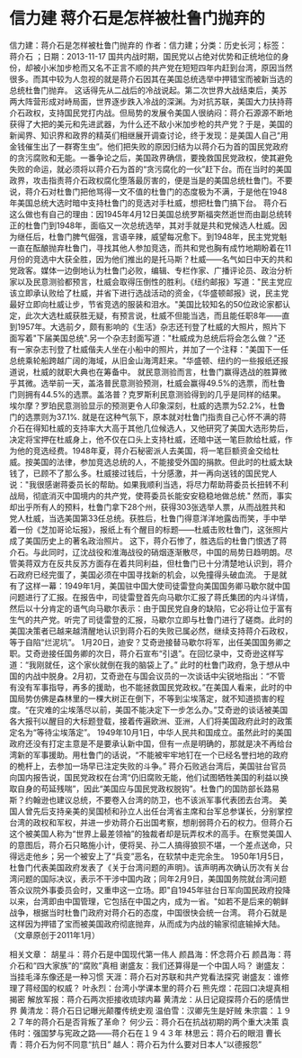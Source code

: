 # 信力建  蒋介石是怎样被杜鲁门抛弃的

信力建：蒋介石是怎样被杜鲁门抛弃的
作者：信力建；分类：历史长河；标签：蒋介石 ；日期：2013-11-17
国共内战时期，国民党以占绝对优势和正统地位的身份，却被小米加步枪而又名不正言不顺的共产党在短短四年内赶到台湾，原因当然很多。而其中较为人忽视的就是蒋介石因其在美国总统选举中押错宝而被新当选的总统杜鲁门抛弃。
这话得先从二战后的冷战说起。第二次世界大战结束后，美苏两大阵营形成对峙局面，世界逐步跌入冷战的深渊。为对抗苏联，美国大力扶持蒋介石政权，支持国民党打内战。但局势的发展令美国人很纳闷：蒋介石源源不断地获得了大把的美元和先进武器，为什么还不敌小米加步枪的共产党？于是，美国的新闻界、知识界和政界的精英们相继展开调查讨论，终于发现：是美国人自己“用金钱催生出了一群寄生虫”。他们把失败的原因归结为以蒋介石为首的国民党政府的贪污腐败和无能。一番争论之后，美国政界确信，要挽救国民党政权，使其避免失败的命运，就必须将以蒋介石为首的“贪污腐化的一伙”赶下台。而在当时的美国政界，攻击指责蒋介石政权腐化堕落最厉害的，便是当是的美国总统杜鲁门。不要说，蒋介石对杜鲁门把他骂得一文不值的杜鲁门的态度极为不满，于是他在1948年美国总统大选时暗中支持杜鲁门的竞选对手杜威，想把杜鲁门搞下台。
蒋介石这么做也有自己的理由：因1945年4月12日美国总统罗斯福突然逝世而由副总统转正的杜鲁门到1948年，面临又一次总统选举，其对手就是共和党候选人杜威。因为继任后，杜鲁门脾气倔强，言语辛辣，威望每况愈下。到1948年，民主党党魁一直在酝酿抛弃杜鲁门，寻找其他人参加竞选，而共和党也胸有成竹地期盼着在11月份的竞选中大获全胜，因为他们推出的是托马斯？杜威——名气如日中天的共和党政客。媒体一边倒地认为杜鲁门必败，编辑、专栏作家、广播评论员、政治分析家以及民意测验都预言，杜威会取得压倒性的胜利。《纽约邮报》写道："民主党应该立即承认败给了杜威，并省下进行选战活动的资金，《华盛顿邮报》说，民主党最好立即向杜威让步，节省竞选的服装和泪水。"美国比较知名的50位政论家都认定，此次大选杜威获胜无疑，有预言说，杜威不但能当选，而且能任职8年——直到1957年。大选前夕，颇有影响的《生活》杂志还刊登了杜威的大照片，照片下面写着"下届美国总统".另一个杂志封面写道："杜威成为总统后将会怎么做？"还有一家杂志刊登了杜威偕夫人坐在小船中的照片，并加了一个注释："美国下一任总统乘轮船跨越广阔的海域，从旧金山海湾赶来。"华盛顿、纽约的一些报纸还报道说，杜威的就职大典也在筹备中。
就民意测验而言，杜鲁门赢得选战的胜算微乎其微。选举前一天，盖洛普民意测验预测，杜威会赢得49.5%的选票，而杜鲁门则拥有44.5%的选票。盖洛普？克罗斯利民意测验得到的几乎是同样的结果。埃尔摩？罗珀民意测验显示的预测更令人印象深刻，杜威的选票为52.2%，杜鲁门的选票则为37.1%.
就是在这种气氛下，原本就对杜鲁门指责自己心怀不满的蒋介石在得知杜威的支持率大大高于其他几位候选人，又他研究了美国大选形势后，决定将宝押在杜威身上，他不仅在口头上支持杜威，还暗中送一笔巨款给杜威，作为他的竞选经费。1948年夏，蒋介石秘密派人去美国，将一笔巨额资金交给杜威。按美国的法律，参加竞选总统的人，不能接受外国的捐款。但此时的杜威太缺钱了，已顾不了那么多。杜威接过钱后，十分感激，并一再向送钱的国民党人说："我很感谢蒋委员长的帮助。如果我顺利当选，将尽力帮助蒋委员长扭转不利战局，彻底消灭中国境内的共产党，使蒋委员长能安安稳稳地做总统."
然而，事实却出乎所有人的预料，杜鲁门拿下28个州，获得303张选举人票，从而战胜共和党人杜威，当选美国第33任总统。获胜后，杜鲁门得意洋洋地露齿而笑，手中举着一份《芝加哥论坛报》，报纸上有个醒目的标题——杜威击败杜鲁门，这张照片成了美国历史上的著名政治照片。
这下，蒋介石惨了，胜选后的杜鲁门恨透了蒋介石。与此同时，辽沈战役和淮海战役的硝烟逐渐散尽，中国的局势日趋明朗。尽管美蒋双方在反共反苏方面存在着共同利益，但杜鲁门已十分清楚地认识到，蒋介石政府已经完蛋了，美国必须在中国寻找新的机会，以免撞得头破血流。
于是就有了这样一幕：1949年1月，美国驻中国大使司徒雷登向美国国务卿马歇尔就中国问题进行了汇报。在报告中，司徒雷登首先向马歇尔汇报了蒋氏集团的内斗详情，然后以十分肯定的语气向马歇尔表示：由于国民党自身的缺陷，它必将让位于富有生气的共产党。听完了司徒雷登的汇报，马歇尔立即与杜鲁门进行了磋商。此时的美国决策者已越来越清醒地认识到蒋介石的失败已属必然，继续支持蒋介石政权，等于自陷“烂泥坑”。 1月20日，迪安？艾奇逊接替马歇尔将军，出任美国国务卿之职。艾奇逊接任国务卿的次日，蒋介石宣布“引退”。在回忆录中，艾奇逊这样写道：“我刚就任，这个家伙就倒在我的脑袋上了。”
此时的杜鲁门政府，急于想从中国的内战中脱身。2月初，艾奇逊在与国会议员的一次谈话中尖锐地指出：“不管有没有军事指导，再多的援助，也不能拯救国民党政权。”在美国人看来，此时的中国局势仿佛是森林里的一棵大树正在倒下，不等到尘埃落定，就不知道损害的程度。“在灾难的尘埃落尽以前，美国不能决定下一步怎么办。”艾奇逊的谈话被美国各大报刊以醒目的大标题登载，接着传遍欧洲、亚洲，人们将美国政府此时的政策定名为“等待尘埃落定”。
1949年10月1日，中华人民共和国成立。虽然此时的美国政府还没有打定主意是不是要承认新中国，但有一点是明确的，那就是决不再给台湾新的军事援助。用杜鲁门的话说，“不能被牢牢地钉在一个已经名誉扫地的政府的桅杆上，去参加一场早已注定失败的斗争。”
蒋介石败逃台湾后，美国驻台官员向国内报告说，国民党政权在台湾“仍旧腐败无能，他们试图牺牲美国的利益以换取自身的苟延残喘”，因此“美国应与国民党政权脱钩”。杜鲁门的国防部长路易斯？约翰逊也建议总统，不要卷入台湾的防卫，也不该派军事代表团去台湾。 美国人曾先后支持亲美的吴国桢和孙立人出任台湾省主席和台军总参谋长，分别掌控台湾的政权和军权，并进一步劝蒋介石出国考察，想削弱蒋介石的权力。但蒋介石这个被美国人称为“世界上最差领袖”的独裁者却是玩弄权术的高手。在察觉美国人的意图后，蒋介石只略施小计，便将吴、孙二人搞得狼狈不堪，一个差点送命，只得远走他乡；另一个被安上了“兵变”恶名，在软禁中走完余生。
1950年1月5日，杜鲁门代表美国政府发表了《关于台湾问题的声明》。该声明再次确认历次有关台湾问题的国际决议，表示不干涉中国内政；同年2月9日，美国国务院就台湾问题答众议院外事委员会时，又重申这一立场。即"自1945年驻台日军向国民政府投降以来，台湾即由中国管理，它包括在中国之内，成为一省。"如若不是后来的朝鲜战争，根据当时杜鲁门政府对蒋介石的态度，中国很快会统一台湾。
蒋介石就是这样因为押错了宝而被美国政府彻底抛弃，从而成为内战的输家彻底输掉大陆。
（文章原创于2011年1月）

相关文章：
胡星斗：蒋介石是中国现代第一伟人
颜昌海：怀念蒋介石
颜昌海：蒋介石和“四大家族”的“腐败”真相
谢盛友：我们还算得是一个中国人吗？
谢盛友：当挂毛泽东像还是一种习惯
天涯：蒋介石对苏联和共产党看法探究
谢盛友：谁修理了蒋经国的权威？
叶永烈：台湾小学课本里的蒋介石
熊先煜：花园口决堤真相揭密
解放军报：蒋介石两次拒接收琉球内幕
黄清龙：从日记窥探蒋介石的感情世界
黄清龙：蒋介石日记曝光颠覆传统史观
温伯雪：汉卿先生是好贼
朱宗震：１９２７年的蒋介石是否背叛了革命？
何少云：蒋介石在抗战初期的两个重大决策
袁伟时：强国梦与宪政之路——蒋介石在１９４３年
林思云：蒋介石的眼泪
曹长青：蒋介石为何不同意“抗日”
越人：蒋介石为什么要对日本人“以德报怨”
